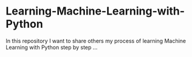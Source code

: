 # Learning-Machine-Learning-with-Python
In this repository I want to share others my process of learning Machine Learning with Python step by step ...
